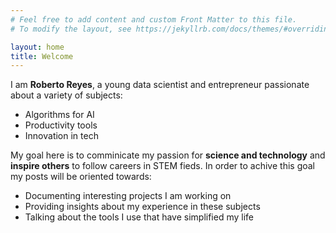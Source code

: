 ```yaml
---
# Feel free to add content and custom Front Matter to this file.
# To modify the layout, see https://jekyllrb.com/docs/themes/#overriding-theme-defaults

layout: home
title: Welcome
---
```


I am **Roberto Reyes**, a young data scientist and entrepreneur passionate about a variety of subjects:
- Algorithms for AI
- Productivity tools
- Innovation in tech

My goal here is to comminicate my passion for **science and technology** and **inspire others** to follow careers in STEM fieds. In order to achive this goal my posts will be oriented towards:
- Documenting interesting projects I am working on
- Providing insights about my experience in these subjects
- Talking about the tools I use that have simplified my life